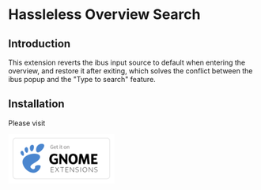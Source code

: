 # Hassleless Overview Search

## Introduction

This extension reverts the ibus input source to default when entering the overview, and restore it after exiting, which solves the conflict between the ibus popup and the \"Type to search\" feature.

## Installation

Please visit

[<img src="https://raw.githubusercontent.com/andyholmes/gnome-shell-extensions-badge/master/get-it-on-ego.svg?sanitize=true" alt="Get it on GNOME Extensions" height="100" align="middle">](https://extensions.gnome.org/extension/5769/hassleless-overview-search/)
